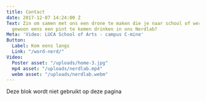 ```yaml
---
title: Contact
date: 2017-12-07 14:24:00 Z
Text: Zin om samen met ons een drone te maken die je naar school of werk vliegt? Of
  gewoon eens een pint te komen drinken in ons Nerdlab?
Meta: 'Video: LUCA School of Arts - campus C-mine'
Button:
  Label: Kom eens langs
  Link: "/word-nerd/"
Video:
  Poster asset: "/uploads/home-3.jpg"
  mp4 asset: "/uploads/nerdlab.mp4"
  webm asset: "/uploads/nerdlab.webm"
---
```


Deze blok wordt niet gebruikt op deze pagina
